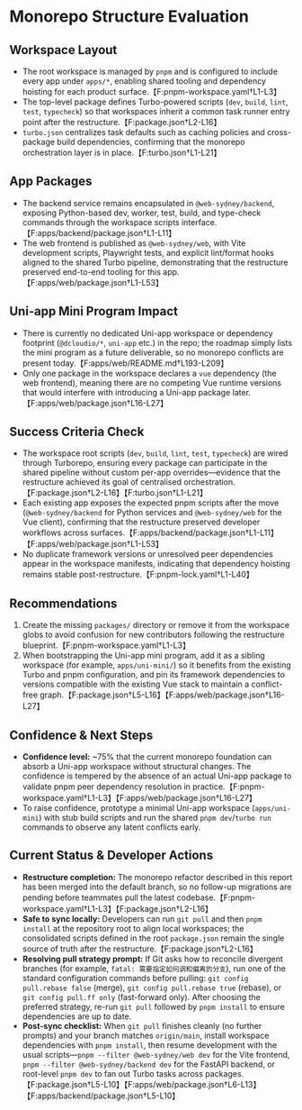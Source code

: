 # Monorepo Structure Evaluation

## Workspace Layout
- The root workspace is managed by `pnpm` and is configured to include every app under `apps/*`, enabling shared tooling and dependency hoisting for each product surface.【F:pnpm-workspace.yaml†L1-L3】
- The top-level package defines Turbo-powered scripts (`dev`, `build`, `lint`, `test`, `typecheck`) so that workspaces inherit a common task runner entry point after the restructure.【F:package.json†L2-L16】
- `turbo.json` centralizes task defaults such as caching policies and cross-package build dependencies, confirming that the monorepo orchestration layer is in place.【F:turbo.json†L1-L21】

## App Packages
- The backend service remains encapsulated in `@web-sydney/backend`, exposing Python-based dev, worker, test, build, and type-check commands through the workspace scripts interface.【F:apps/backend/package.json†L1-L11】
- The web frontend is published as `@web-sydney/web`, with Vite development scripts, Playwright tests, and explicit lint/format hooks aligned to the shared Turbo pipeline, demonstrating that the restructure preserved end-to-end tooling for this app.【F:apps/web/package.json†L1-L53】

## Uni-app Mini Program Impact
- There is currently no dedicated Uni-app workspace or dependency footprint (`@dcloudio/*`, `uni-app` etc.) in the repo; the roadmap simply lists the mini program as a future deliverable, so no monorepo conflicts are present today.【F:apps/web/README.md†L193-L209】
- Only one package in the workspace declares a `vue` dependency (the web frontend), meaning there are no competing Vue runtime versions that would interfere with introducing a Uni-app package later.【F:apps/web/package.json†L16-L27】

## Success Criteria Check
- The workspace root scripts (`dev`, `build`, `lint`, `test`, `typecheck`) are wired through Turborepo, ensuring every package can participate in the shared pipeline without custom per-app overrides—evidence that the restructure achieved its goal of centralised orchestration.【F:package.json†L2-L16】【F:turbo.json†L1-L21】
- Each existing app exposes the expected pnpm scripts after the move (`@web-sydney/backend` for Python services and `@web-sydney/web` for the Vue client), confirming that the restructure preserved developer workflows across surfaces.【F:apps/backend/package.json†L1-L11】【F:apps/web/package.json†L1-L53】
- No duplicate framework versions or unresolved peer dependencies appear in the workspace manifests, indicating that dependency hoisting remains stable post-restructure.【F:pnpm-lock.yaml†L1-L40】

## Recommendations
1. Create the missing `packages/` directory or remove it from the workspace globs to avoid confusion for new contributors following the restructure blueprint.【F:pnpm-workspace.yaml†L1-L3】
2. When bootstrapping the Uni-app mini program, add it as a sibling workspace (for example, `apps/uni-mini/`) so it benefits from the existing Turbo and pnpm configuration, and pin its framework dependencies to versions compatible with the existing Vue stack to maintain a conflict-free graph.【F:package.json†L5-L16】【F:apps/web/package.json†L16-L27】

## Confidence & Next Steps
- **Confidence level:** ~75% that the current monorepo foundation can absorb a Uni-app workspace without structural changes. The confidence is tempered by the absence of an actual Uni-app package to validate pnpm peer dependency resolution in practice.【F:pnpm-workspace.yaml†L1-L3】【F:apps/web/package.json†L16-L27】
- To raise confidence, prototype a minimal Uni-app workspace (`apps/uni-mini`) with stub build scripts and run the shared `pnpm dev`/`turbo run` commands to observe any latent conflicts early.

## Current Status & Developer Actions
- **Restructure completion:** The monorepo refactor described in this report has been merged into the default branch, so no follow-up migrations are pending before teammates pull the latest codebase.【F:pnpm-workspace.yaml†L1-L3】【F:package.json†L2-L16】
- **Safe to sync locally:** Developers can run `git pull` and then `pnpm install` at the repository root to align local workspaces; the consolidated scripts defined in the root `package.json` remain the single source of truth after the restructure.【F:package.json†L2-L16】
- **Resolving pull strategy prompt:** If Git asks how to reconcile divergent branches (for example, `fatal: 需要指定如何调和偏离的分支`), run one of the standard configuration commands before pulling: `git config pull.rebase false` (merge), `git config pull.rebase true` (rebase), or `git config pull.ff only` (fast-forward only). After choosing the preferred strategy, re-run `git pull` followed by `pnpm install` to ensure dependencies are up to date.
- **Post-sync checklist:** When `git pull` finishes cleanly (no further prompts) and your branch matches `origin/main`, install workspace dependencies with `pnpm install`, then resume development with the usual scripts—`pnpm --filter @web-sydney/web dev` for the Vite frontend, `pnpm --filter @web-sydney/backend dev` for the FastAPI backend, or root-level `pnpm dev` to fan out Turbo tasks across packages.【F:package.json†L5-L10】【F:apps/web/package.json†L6-L13】【F:apps/backend/package.json†L5-L10】
